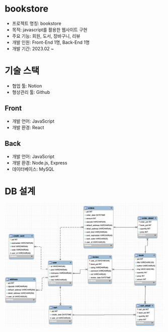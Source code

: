 # bookstore

- 프로젝트 명칭: bookstore
- 목적: javascript를 활용한 웹사이트 구현
- 주요 기능: 회원, 도서, 장바구니, 리뷰
- 개발 인원: Front-End 1명, Back-End 1명
- 개발 기간: 2023.02 ~

# 기술 스택
- 협업 툴: Notion
- 형상관리 툴: Github

## Front
- 개발 언어: JavaScript
- 개발 환경: React

## Back
- 개발 언어: JavaScript
- 개발 환경: Node.js, Express
- 데이터베이스: MySQL

# DB 설계
![erd](/assets/erd.png)

<!-- # API 설계
![api](/assets/apiDocument.png)

# 화면
![home](/assets/home.png) -->
